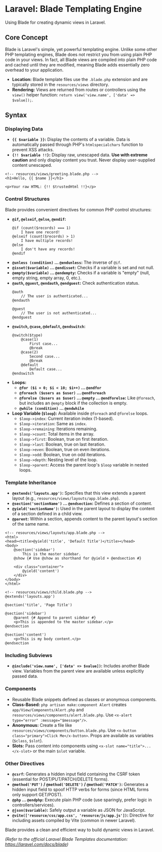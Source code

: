 # Laravel: Blade Templating Engine

Using Blade for creating dynamic views in Laravel.

## Core Concept

Blade is Laravel's simple, yet powerful templating engine. Unlike some other PHP templating engines, Blade does not restrict you from using plain PHP code in your views. In fact, all Blade views are compiled into plain PHP code and cached until they are modified, meaning Blade adds essentially zero overhead to your application.

*   **Location:** Blade template files use the `.blade.php` extension and are typically stored in the `resources/views` directory.
*   **Rendering:** Views are returned from routes or controllers using the `view()` helper function: `return view('view.name', ['data' => $value]);`.

## Syntax

### Displaying Data

*   **`{{ $variable }}`:** Display the contents of a variable. Data is automatically passed through PHP's `htmlspecialchars` function to prevent XSS attacks.
*   **`{!! $variable !!}`:** Display raw, unescaped data. **Use with extreme caution** and only display content you trust. Never display user-supplied content unescaped.

```blade
<!-- resources/views/greeting.blade.php -->
<h1>Hello, {{ $name }}</h1>

<p>Your raw HTML: {!! $trustedHtml !!}</p>
```

### Control Structures

Blade provides convenient directives for common PHP control structures:

*   **`@if`, `@elseif`, `@else`, `@endif`:**
    ```blade
    @if (count($records) === 1)
        I have one record!
    @elseif (count($records) > 1)
        I have multiple records!
    @else
        I don't have any records!
    @endif
    ```
*   **`@unless (condition)` ... `@endunless`:** The inverse of `@if`.
*   **`@isset($variable)` ... `@endisset`:** Checks if a variable is set and not null.
*   **`@empty($variable)` ... `@endempty`:** Checks if a variable is "empty" (null, empty string, empty array, 0, etc.).
*   **`@auth`, `@guest`, `@endauth`, `@endguest`:** Check authentication status.
    ```blade
    @auth
        // The user is authenticated...
    @endauth

    @guest
        // The user is not authenticated...
    @endguest
    ```
*   **`@switch`, `@case`, `@default`, `@endswitch`:**
    ```blade
    @switch($type)
        @case(1)
            First case...
            @break
        @case(2)
            Second case...
            @break
        @default
            Default case...
    @endswitch
    ```
*   **Loops:**
    *   **`@for ($i = 0; $i < 10; $i++)` ... `@endfor`**
    *   **`@foreach ($users as $user)` ... `@endforeach`**
    *   **`@forelse ($users as $user)` ... `@empty` ... `@endforelse`:** Like `@foreach`, but includes an `@empty` block if the collection is empty.
    *   **`@while (condition)` ... `@endwhile`**
*   **Loop Variable (`$loop`):** Available inside `@foreach` and `@forelse` loops.
    *   `$loop->index`: Current iteration index (1-based).
    *   `$loop->iteration`: Same as `index`.
    *   `$loop->remaining`: Iterations remaining.
    *   `$loop->count`: Total items in the array.
    *   `$loop->first`: Boolean, true on first iteration.
    *   `$loop->last`: Boolean, true on last iteration.
    *   `$loop->even`: Boolean, true on even iterations.
    *   `$loop->odd`: Boolean, true on odd iterations.
    *   `$loop->depth`: Nesting level of the loop.
    *   `$loop->parent`: Access the parent loop's `$loop` variable in nested loops.

### Template Inheritance

*   **`@extends('layouts.app')`:** Specifies that this view extends a parent layout (e.g., `resources/views/layouts/app.blade.php`).
*   **`@section('sectionName')` ... `@endsection`:** Defines a section of content.
*   **`@yield('sectionName')`:** Used in the parent layout to display the content of a section defined in a child view.
*   **`@parent`:** Within a section, appends content to the parent layout's section of the same name.

```blade
<!-- resources/views/layouts/app.blade.php -->
<html>
<head><title>@yield('title', 'Default Title')</title></head>
<body>
    @section('sidebar')
        This is the master sidebar.
    @show {# Use @show as shorthand for @yield + @endsection #}

    <div class="container">
        @yield('content')
    </div>
</body>
</html>
```
```blade
<!-- resources/views/child.blade.php -->
@extends('layouts.app')

@section('title', 'Page Title')

@section('sidebar')
    @parent {# Append to parent sidebar #}
    <p>This is appended to the master sidebar.</p>
@endsection

@section('content')
    <p>This is my body content.</p>
@endsection
```

### Including Subviews

*   **`@include('view.name', ['data' => $value])`:** Includes another Blade view. Variables from the parent view are available unless explicitly passed data.

### Components

*   Reusable Blade snippets defined as classes or anonymous components.
*   **Class-Based:** `php artisan make:component Alert` creates `app/View/Components/Alert.php` and `resources/views/components/alert.blade.php`. Use `<x-alert type="error" :message="$message"/>`.
*   **Anonymous:** Create a file like `resources/views/components/button.blade.php`. Use `<x-button class="primary">Click Me</x-button>`. Props are available as variables (`$class`, `$slot`).
*   **Slots:** Pass content into components using `<x-slot name="title">...</x-slot>` or the main `$slot` variable.

### Other Directives

*   **`@csrf`:** Generates a hidden input field containing the CSRF token (essential for POST/PUT/PATCH/DELETE forms).
*   **`@method('PUT')` / `@method('DELETE')` / `@method('PATCH')`:** Generates a hidden input field to spoof HTTP verbs for forms (since HTML forms only support GET/POST).
*   **`@php` ... `@endphp`:** Execute plain PHP code (use sparingly, prefer logic in controllers/services).
*   **`@json($variable)`:** Safely output a variable as JSON for JavaScript.
*   **`@vite(['resource/css/app.css', 'resource/js/app.js'])`:** Directive for including assets compiled by Vite (common in newer Laravel).

Blade provides a clean and efficient way to build dynamic views in Laravel.

*(Refer to the official Laravel Blade Templates documentation: https://laravel.com/docs/blade)*